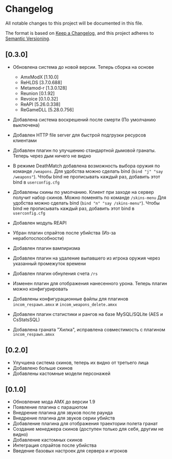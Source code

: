 # Changelog

All notable changes to this project will be documented in this file.

The format is based on [Keep a Changelog](https://keepachangelog.com/en/1.0.0/),
and this project adheres to [Semantic Versioning](https://semver.org/spec/v2.0.0.html).

## [0.3.0]

- Обновлена система до новой версии. Теперь сборка на основе 
    - AmxModX [1.10.0]
    - ReHLDS [3.7.0.688]
    - Metamod-r [1.3.0.128]
    - Reunion [0.1.92]
    - Revoice [0.1.0.32]
    - ReAPI [5.26.0.338]
    - ReGameDLL [5.28.0.756]

- Добавлена система воскрешений после смерти (По умолчанию выключена)
- Добавлен HTTP file server для быстрой подгрузки ресурсов клиентами
- Добавлен плагин по улучшению стандартной дымовой гранаты. Теперь через дым ничего не видно
- В режиме DeathMatch добавлена возможность выбора оружия по команде `/weapons`. Для удобства можно сделать bind (`bind "j" "say /weapons"`). Чтобы bind не прописывать каждый раз, добавить этот bind в `userconfig.cfg`
- Добавлены скины по умолчанию. Клиент при заходе на сервер получит набор скинов. Можно поменять по команде `/skins-menu` Для удобства можно сделать bind (`bind "n" "say /skins-menu"`). Чтобы bind не прописывать каждый раз, добавить этот bind в `userconfig.cfg`
- Добавлен модуль REAPI
- Убран плагин спрайтов после убийства (Из-за неработоспособности)
- Добавлен плагин вампиризма
- Добавлен плагин на удаление выпавшего из игрока оружия через указанный промежуток времени
- Добавлен плагин обнуления счета `/rs`
- Изменен плагин для отображения нанесенного урона. Теперь плагин можно конфигурировать
- Добавлены конфигурационные файлы для плагинов `incom_respawn.amxx` и `incom_weapons_delete.amxx`
- Добавлен плагин статистики и рангов на базе MySQL/SQLite (AES и СsStatsSQL)
- Добавлена граната "Хилка", исправлена совместимость с плагином `incom_respawn.amxx`

## [0.2.0]

- Улучшена система скинов, теперь их видно от третьего лица
- Добавлено больше скинов
- Добавлены кастомные модели персонажей

## [0.1.0]

- Обновление мода AMX до версии 1.9
- Появление плагина с парашютом
- Внедрение плагина для звуков после раунда
- Внедрение плагина для звуков серии убийств
- Добавление плагина для отображения траектории полета гранат
- Создание менеджера скинов (доступен только для себя, другим не видно)
- Добавление кастомных скинов
- Интеграция спрайтов после убийства
- Введение базовых настроек для сервера и игроков
